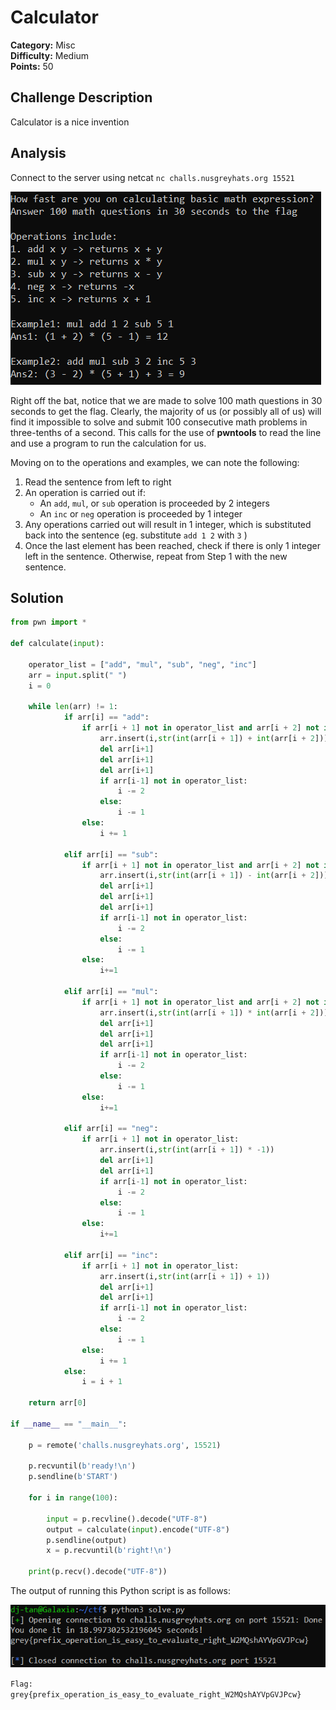 # Calculator

**Category:** Misc<br>
**Difficulty:** Medium<br>
**Points:** 50

## Challenge Description

Calculator is a nice invention

## Analysis

Connect to the server using netcat `nc challs.nusgreyhats.org 15521`

![](./images/calculator_1.PNG)

Right off the bat, notice that we are made to solve 100 math questions in 30 seconds to get the flag. Clearly, the majority of us (or possibly all of us) will find it impossible to solve and submit 100 consecutive math problems in three-tenths of a second. This calls for the use of **pwntools** to read the line and use a program to run the calculation for us.

Moving on to the operations and examples, we can note the following:<br>
1. Read the sentence from left to right
2. An operation is carried out if:
    * An `add`, `mul`, or `sub` operation is proceeded by 2 integers
    * An `inc` or `neg` operation is proceeded by 1 integer
3. Any operations carried out will result in 1 integer, which is substituted back into the sentence (eg. substitute `add 1 2` with `3` )
4. Once the last element has been reached, check if there is only 1 integer left in the sentence. Otherwise, repeat from Step 1 with the new sentence.

## Solution

```python
from pwn import *

def calculate(input):

    operator_list = ["add", "mul", "sub", "neg", "inc"]
    arr = input.split(" ")
    i = 0

    while len(arr) != 1:
            if arr[i] == "add":
                if arr[i + 1] not in operator_list and arr[i + 2] not in operator_list:
                    arr.insert(i,str(int(arr[i + 1]) + int(arr[i + 2])))
                    del arr[i+1]
                    del arr[i+1]
                    del arr[i+1]
                    if arr[i-1] not in operator_list:
                        i -= 2
                    else:
                        i -= 1
                else:
                    i += 1

            elif arr[i] == "sub":
                if arr[i + 1] not in operator_list and arr[i + 2] not in operator_list:
                    arr.insert(i,str(int(arr[i + 1]) - int(arr[i + 2])))
                    del arr[i+1]
                    del arr[i+1]
                    del arr[i+1]
                    if arr[i-1] not in operator_list:
                        i -= 2
                    else:
                        i -= 1
                else:
                    i+=1

            elif arr[i] == "mul":
                if arr[i + 1] not in operator_list and arr[i + 2] not in operator_list:
                    arr.insert(i,str(int(arr[i + 1]) * int(arr[i + 2])))
                    del arr[i+1]
                    del arr[i+1]
                    del arr[i+1]
                    if arr[i-1] not in operator_list:
                        i -= 2
                    else:
                        i -= 1
                else:
                    i+=1

            elif arr[i] == "neg":
                if arr[i + 1] not in operator_list:
                    arr.insert(i,str(int(arr[i + 1]) * -1))
                    del arr[i+1]
                    del arr[i+1]
                    if arr[i-1] not in operator_list:
                        i -= 2
                    else:
                        i -= 1
                else:
                    i+=1
                    
            elif arr[i] == "inc":
                if arr[i + 1] not in operator_list:
                    arr.insert(i,str(int(arr[i + 1]) + 1))
                    del arr[i+1]
                    del arr[i+1]
                    if arr[i-1] not in operator_list:
                        i -= 2
                    else:
                        i -= 1
                else: 
                    i += 1
            else:
                i = i + 1

    return arr[0]

if __name__ == "__main__":

    p = remote('challs.nusgreyhats.org', 15521)

    p.recvuntil(b'ready!\n')
    p.sendline(b'START')
    
    for i in range(100):
        
        input = p.recvline().decode("UTF-8")
        output = calculate(input).encode("UTF-8")
        p.sendline(output)
        x = p.recvuntil(b'right!\n')
    
    print(p.recv().decode("UTF-8"))

```

The output of running this Python script is as follows:

![](./images/calculator_2.PNG)

`Flag: grey{prefix_operation_is_easy_to_evaluate_right_W2MQshAYVpGVJPcw}`